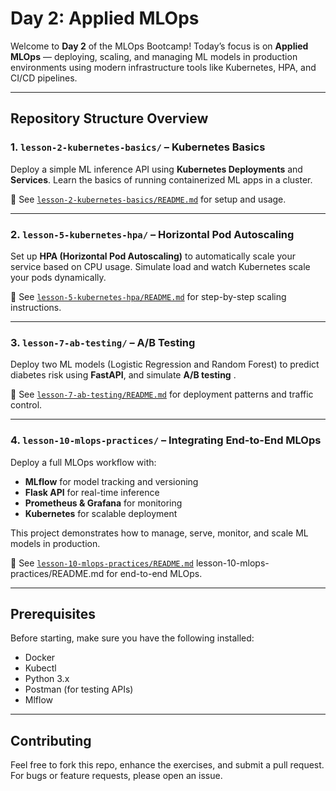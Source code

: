 
#  Day 2: Applied MLOps 

Welcome to **Day 2** of the MLOps Bootcamp! Today’s focus is on **Applied MLOps** — deploying, scaling, and managing ML models in production environments using modern infrastructure tools like Kubernetes, HPA, and CI/CD pipelines.

---

##  Repository Structure Overview

### 1. `lesson-2-kubernetes-basics/` – Kubernetes Basics

Deploy a simple ML inference API using **Kubernetes Deployments** and **Services**. Learn the basics of running containerized ML apps in a cluster.

🔗 See [`lesson-2-kubernetes-basics/README.md`](lesson-2-kubernetes-basics/README.md) for setup and usage.

---

### 2. `lesson-5-kubernetes-hpa/` – Horizontal Pod Autoscaling

Set up **HPA (Horizontal Pod Autoscaling)** to automatically scale your service based on CPU usage. Simulate load and watch Kubernetes scale your pods dynamically.

🔗 See [`lesson-5-kubernetes-hpa/README.md`](lesson-5-kubernetes-hpa/README.md) for step-by-step scaling instructions.

---

### 3. `lesson-7-ab-testing/` – A/B Testing 

Deploy two ML models (Logistic Regression and Random Forest) to predict diabetes risk using **FastAPI**, and simulate **A/B testing** .

🔗 See [`lesson-7-ab-testing/README.md`](lesson-7-ab-testing/README.md) for deployment patterns and traffic control.

---

### 4. `lesson-10-mlops-practices/` –  Integrating End-to-End MLOps

Deploy a full MLOps workflow with:

* **MLflow** for model tracking and versioning
* **Flask API** for real-time inference
* **Prometheus & Grafana** for monitoring
* **Kubernetes** for scalable deployment

This project demonstrates how to manage, serve, monitor, and scale ML models in production.

🔗 See [`lesson-10-mlops-practices/README.md`](lesson-10-mlops-practices/README.md)  lesson-10-mlops-practices/README.md for end-to-end MLOps.

---

##  Prerequisites

Before starting, make sure you have the following installed:

* Docker
* Kubectl
* Python 3.x
* Postman (for testing APIs)
* Mlflow

---

##  Contributing

Feel free to fork this repo, enhance the exercises, and submit a pull request. For bugs or feature requests, please open an issue.


